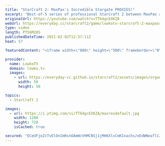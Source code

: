 ```yaml
---
title: "StarCraft 2: MaxPax's Incredible Stargate PROXIES!"
excerpt: "Best-of-5 series of professional StarCraft 2 between MaxPax and soul. MaxPax has been playing some awesome SC2 with a variety of build orders and strategies.  Support my work on Patreon: http://www.patreon.com/lowkotv Become a YouTube member: https://lowko.tv/join  My second channel: http://lowko.tv/morelowko"
originalUrl: https://youtube.com/watch?v=TT64gcEXKZA
webUrl: https://everyday.cc/starcraft2/game/lowkotv-starcraft-2-maxpaxs-incredible-stargate-proxies/
type: video
length: PT56M28S
publishedDateTime: 2021-02-02T12:37:11Z
heat: 57

featuredContent: "<iframe width=\"800\" height=\"500\" frameborder=\"0\" src=\"https://www.youtube.com/embed/TT64gcEXKZA\" allow=\"accelerometer; autoplay; encrypted-media; gyroscope; picture-in-picture\" allowfullscreen></iframe>"

provider:
  name: LowkoTV
  domain: lowko.tv
  images:
    - url: https://everyday-cc.github.io/starcraft2/assets/images/organizations/lowko.tv-50x50.jpg
      width: 50
      height: 50

topics:
  - StarCraft 2

images:
  - url: https://i.ytimg.com/vi/TT64gcEXKZA/maxresdefault.jpg
    width: 1280
    height: 720
    isCached: true

secured: "ECeUFjoZcTvElOnImRsnOAmWcVHMCNSj1jMH6XlvCmKIxachs/eEdWNeaflCzkBk6iUqJiTCLjbT1CCcyLqPiDvPySIRIgrLniHF9stFvMAQW8zz4JoeLlSXNEuwD6Xsq9rM8kMuBxs6Rvxcjq+hmXRgZe2wkOkeAs3NcWSm9HlVeHolWfDUdDdZmUN+bPx84UC74KqL+E1v/hiyoYqBigE7DF3dm+qjv5RFtKeasW8LvtQoUg7ia/62V7nhHDAkB21AUPcukMfkMjVPWwc6oTDiYgPwY6NcoTOMVYhqLsSoyqcdqI6m87nb8fXPfDPMqc1/NIRUgpXunNfRAKxonxrSFoFic/0y59AcHthzcG3bFDuvXSnZ2vksy2BCA/+R+49O5wYWgS4wxikjuNjRb5z7dQTmBz7VX9+RG0FBAln6BXnAU+sVfsLKPH5gGDEX;jZY1SRoiStQGwcjFMj2SMg=="
---
```


